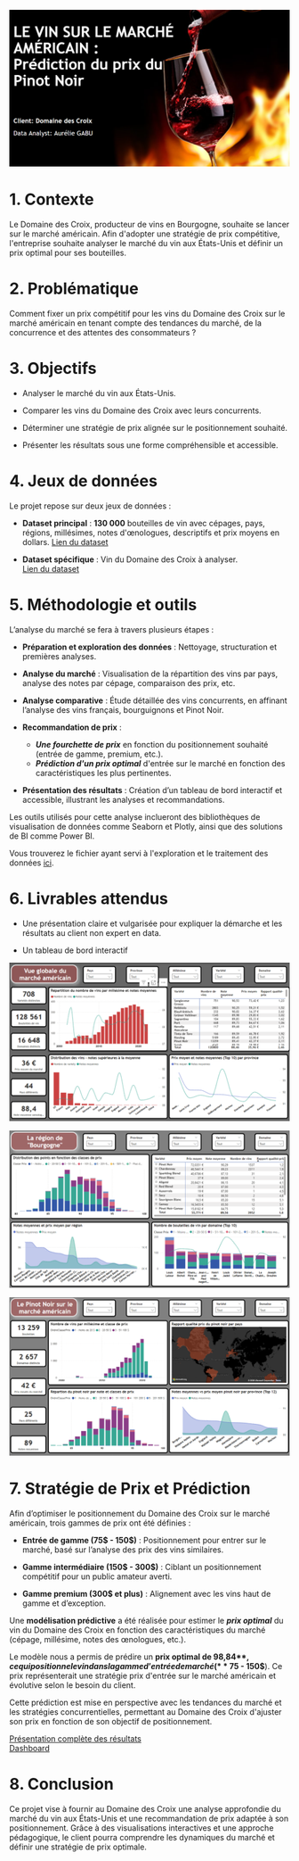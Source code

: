 ![picture](images/picture4.PNG)

# 1. Contexte

Le Domaine des Croix, producteur de vins en Bourgogne, souhaite se lancer sur le marché américain. Afin d'adopter une stratégie de prix compétitive, l'entreprise souhaite analyser le marché du vin aux États-Unis et définir un prix optimal pour ses bouteilles.<br>

# 2. Problématique

Comment fixer un prix compétitif pour les vins du Domaine des Croix sur le marché américain en tenant compte des tendances du marché, de la concurrence et des attentes des consommateurs ?<br>

# 3. Objectifs

* Analyser le marché du vin aux États-Unis.

* Comparer les vins du Domaine des Croix avec leurs concurrents.

* Déterminer une stratégie de prix alignée sur le positionnement souhaité.

* Présenter les résultats sous une forme compréhensible et accessible.

# 4. Jeux de données

Le projet repose sur deux jeux de données :

* **Dataset principal** : **130 000** bouteilles de vin avec cépages, pays, régions, millésimes, notes d'œnologues, descriptifs et prix moyens en dollars. [Lien du dataset](https://github.com/WildCodeSchool/wilddata/raw/main/wine.zip)

* **Dataset spécifique** : Vin du Domaine des Croix à analyser.<br>
[Lien du dataset](https://raw.githubusercontent.com/WildCodeSchool/wilddata/main/domaine_des_croix.csv)<br>

# 5. Méthodologie et outils

L’analyse du marché se fera à travers plusieurs étapes :

* **Préparation et exploration des données** : Nettoyage, structuration et premières analyses.<br>

* **Analyse du marché** : Visualisation de la répartition des vins par pays, analyse des notes par cépage, comparaison des prix, etc.<br>

* **Analyse comparative** : Étude détaillée des vins concurrents, en affinant l’analyse des vins français, bourguignons et Pinot Noir.<br>

* **Recommandation de prix** : 
    * ***Une fourchette de prix*** en fonction du positionnement souhaité (entrée de gamme, premium, etc.).<br>
    * ***Prédiction d'un prix optimal*** d'entrée sur le marché en fonction des caractéristiques les plus pertinentes.

* **Présentation des résultats** : Création d’un tableau de bord interactif et accessible, illustrant les analyses et recommandations.<br>

Les outils utilisés pour cette analyse inclueront des bibliothèques de visualisation de données comme Seaborn et Plotly, ainsi que des solutions de BI comme Power BI. <br>

Vous trouverez le fichier ayant servi à l'exploration et le traitement des données [ici](https://github.com/Diaure/Pinot-Noir-Domaine-des-Croix/blob/main/Notebook/Nettoyage_de_donn%C3%A9es.ipynb).<br>

# 6. Livrables attendus

* Une présentation claire et vulgarisée pour expliquer la démarche et les résultats au client non expert en data.

* Un tableau de bord interactif

![xxx](images/pic1.PNG)<br>

![picture](images/pic2.PNG)<br>

![picture](images/pic3.PNG)

# 7. Stratégie de Prix et Prédiction

Afin d’optimiser le positionnement du Domaine des Croix sur le marché américain, trois gammes de prix ont été définies :

* **Entrée de gamme (75$ - 150$)** : Positionnement pour entrer sur le marché, basé sur l’analyse des prix des vins similaires.<br>

* **Gamme intermédiaire (150$ - 300$)** : Ciblant un positionnement compétitif pour un public amateur averti.<br>

* **Gamme premium (300$ et plus)** : Alignement avec les vins haut de gamme et d’exception.<br>

Une **modélisation prédictive** a été réalisée pour estimer le ***prix optimal*** du vin du Domaine des Croix en fonction des caractéristiques du marché (cépage, millésime, notes des œnologues, etc.).<br>

Le modèle nous a permis de prédire un **prix optimal de 98,84$**, ce qui positionne le vin dans la gamme d’entrée de marché (**75$ - 150$**). Ce prix représenterait une stratégie prix d'entrée sur le marché américain et évolutive selon le besoin du client.<br>

Cette prédiction est mise en perspective avec les tendances du marché et les stratégies concurrentielles, permettant au Domaine des Croix d'ajuster son prix en fonction de son objectif de positionnement.<br>

[Présentation complète des résultats](https://docs.google.com/presentation/d/1dYb7lT9FxvQj0Ay8Qtd2zGZXRJKUP7-t/edit?uc?export=download&id=117204650817277658970&rtpof=true&sd=true)<br>
[Dashboard](https://github.com/Diaure/Pinot-Noir-Domaine-des-Croix/blob/main/Dashboards/Strat%C3%A9gie_prix_Domaine-des-Croix_.pbix)<br>


# 8. Conclusion

Ce projet vise à fournir au Domaine des Croix une analyse approfondie du marché du vin aux États-Unis et une recommandation de prix adaptée à son positionnement. Grâce à des visualisations interactives et une approche pédagogique, le client pourra comprendre les dynamiques du marché et définir une stratégie de prix optimale.
